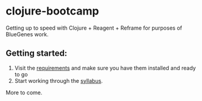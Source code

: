# clojure-bootcamp
Getting up to speed with Clojure + Reagent + Reframe for purposes of BlueGenes work. 

## Getting started: 

1. Visit the [requirements](requirements.md) and make sure you have them installed and ready to go
2. Start working through the [syllabus](syllabus.md). 

More to come. 
